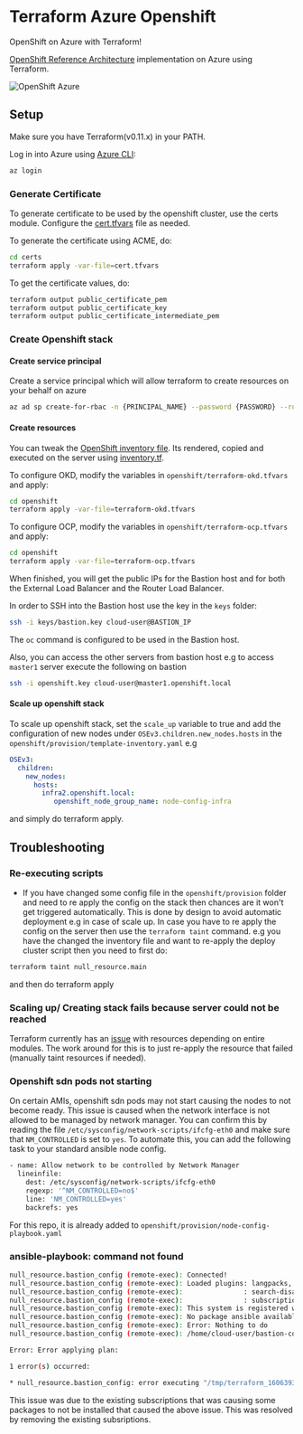# Terraform Azure Openshift

OpenShift on Azure with Terraform!

[OpenShift Reference Architecture](https://blog.openshift.com/openshift-container-platform-reference-architecture-implementation-guides/) implementation on Azure using Terraform.

![OpenShift Azure](https://blog.openshift.com/wp-content/uploads/refarch-ocp-on-azure-v6.png)

## Setup

Make sure you have Terraform(v0.11.x) in your PATH.

Log in into Azure using [Azure CLI](https://docs.microsoft.com/en-us/cli/azure/?view=azure-cli-latest):

```bash
az login
```

### Generate Certificate

To generate certificate to be used by the openshift cluster, use the certs module. Configure the [cert.tfvars](certs/cert.tfvars) file as needed.

To generate the certificate using ACME, do:

```bash
cd certs
terraform apply -var-file=cert.tfvars
```

To get the certificate values, do:

```bash
terraform output public_certificate_pem
terraform output public_certificate_key
terraform output public_certificate_intermediate_pem
```

### Create Openshift stack

#### Create service principal

Create a service principal which will allow terraform to create resources on your behalf on azure

```bash
az ad sp create-for-rbac -n {PRINCIPAL_NAME} --password {PASSWORD} --role contributor --scopes /subscriptions/{subscription-id}
```

#### Create resources

You can tweak the [OpenShift inventory file](openshift/provision/template-inventory.yaml). Its rendered, copied and executed on the server using [inventory.tf](openshift/inventory.tf).

To configure OKD, modify the variables in `openshift/terraform-okd.tfvars` and apply:

```bash
cd openshift
terraform apply -var-file=terraform-okd.tfvars
```

To configure OCP, modify the variables in `openshift/terraform-ocp.tfvars` and apply:

```bash
cd openshift
terraform apply -var-file=terraform-ocp.tfvars
```

When finished, you will get the public IPs for the Bastion host and for both the External Load Balancer and the Router Load Balancer.

In order to SSH into the Bastion host use the key in the `keys` folder:

```bash
ssh -i keys/bastion.key cloud-user@BASTION_IP
```

The ```oc``` command is configured to be used in the Bastion host.

Also, you can access the other servers from bastion host e.g to access `master1` server execute the following on bastion

```bash
ssh -i openshift.key cloud-user@master1.openshift.local
```

#### Scale up openshift stack

To scale up openshift stack, set the `scale_up` variable to true and add the configuration of new nodes under `OSEv3.children.new_nodes.hosts` in the `openshift/provision/template-inventory.yaml` e.g

```yaml
OSEv3:
  children:
    new_nodes:
      hosts:
        infra2.openshift.local:
           openshift_node_group_name: node-config-infra
```

and simply do terraform apply.

## Troubleshooting

### Re-executing scripts

- If you have changed some config file in the `openshift/provision` folder and need to re apply the config on the stack then chances are it won't get triggered automatically. This is done by design to avoid automatic deployment e.g in case of scale up. In case you have to re apply the config on the server then use the `terraform taint` command. e.g you have the changed the inventory file and want to re-apply the deploy cluster script then you need to first do:

```bash
terraform taint null_resource.main
```

and then do terraform apply

### Scaling up/ Creating stack fails because server could not be reached

Terraform currently has an [issue](https://github.com/hashicorp/terraform/issues/17101) with resources depending on entire modules. The work around for this is to just re-apply the resource that failed (manually taint resources if needed).

### Openshift sdn pods not starting

On certain AMIs, openshift sdn pods may not start causing the nodes to not become ready. This issue is caused when the network interface is not allowed to be managed by network manager. You can confirm this by reading the file `/etc/sysconfig/network-scripts/ifcfg-eth0` and make sure that `NM_CONTROLLED` is set to `yes`. To automate this, you can add the following task to your standard ansible node config.

```bash
- name: Allow network to be controlled by Network Manager
  lineinfile:
    dest: /etc/sysconfig/network-scripts/ifcfg-eth0
    regexp: '^NM_CONTROLLED=no$'
    line: 'NM_CONTROLLED=yes'
    backrefs: yes
```

For this repo, it is already added to `openshift/provision/node-config-playbook.yaml`

### ansible-playbook: command not found

```bash
null_resource.bastion_config (remote-exec): Connected!
null_resource.bastion_config (remote-exec): Loaded plugins: langpacks, product-id,
null_resource.bastion_config (remote-exec):               : search-disabled-repos,
null_resource.bastion_config (remote-exec):               : subscription-manager
null_resource.bastion_config (remote-exec): This system is registered with an entitlement server, but is not receiving updates. You can use subscription-manager to assign subscriptions.
null_resource.bastion_config (remote-exec): No package ansible available.
null_resource.bastion_config (remote-exec): Error: Nothing to do
null_resource.bastion_config (remote-exec): /home/cloud-user/bastion-config.sh: line 4: ansible-playbook: command not found

Error: Error applying plan:

1 error(s) occurred:

* null_resource.bastion_config: error executing "/tmp/terraform_1606393123.sh": Process exited with status 127
```

This issue was due to the existing subscriptions that was causing some packages to not be installed that caused the above issue. This was resolved by removing the existing subsriptions.
